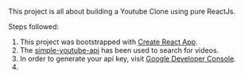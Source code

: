 
This project is all about building a Youtube Clone using pure ReactJs.

Steps followed:
1. This project was bootstrapped with [Create React App](https://github.com/facebook/create-react-app).
2. The [simple-youtube-api](https://simple-youtube.github.io/simple-youtube-api/master/YouTube.html#searchVideos) has been used to search for videos.
3. In order to generate your api key, visit [Google Developer Console](https://console.developers.google.com/apis).
4. 

